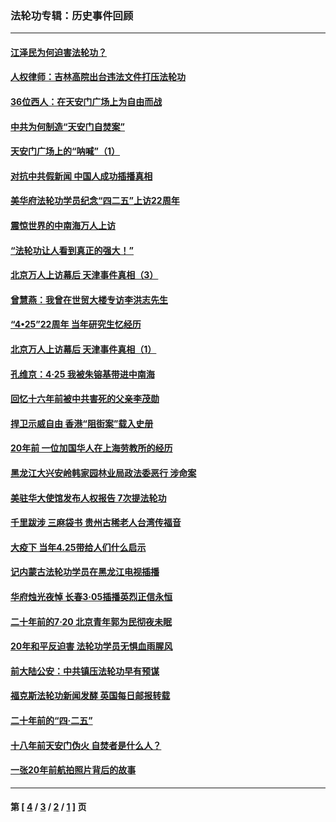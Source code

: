 ### 法轮功专辑：历史事件回顾
---
#### [江泽民为何迫害法轮功？](../../pages/nf5793/n13876324.md?07300430) 
#### [人权律师：吉林高院出台违法文件打压法轮功](../../pages/nf5793/n13825665.md?07300430) 
#### [36位西人：在天安门广场上为自由而战](../../pages/nf5793/n13390029.md?07300430) 
#### [中共为何制造“天安门自焚案”](../../pages/nf5793/n13183270.md?07300430) 
#### [天安门广场上的“呐喊”（1）](../../pages/nf5793/n13105277.md?07300430) 
#### [对抗中共假新闻 中国人成功插播真相](../../pages/nf5793/n12910618.md?07300430) 
#### [美华府法轮功学员纪念“四二五”上访22周年](../../pages/nf5793/n12904445.md?07300430) 
#### [震惊世界的中南海万人上访](../../pages/nf5793/n12903976.md?07300430) 
#### [“法轮功让人看到真正的强大！”](../../pages/nf5793/n12903195.md?07300430) 
#### [北京万人上访幕后 天津事件真相（3）](../../pages/nf5793/n12902807.md?07300430) 
#### [曾慧燕：我曾在世贸大楼专访李洪志先生](../../pages/nf5793/n12898729.md?07300430) 
#### [“4•25”22周年 当年研究生忆经历](../../pages/nf5793/n12894152.md?07300430) 
#### [北京万人上访幕后 天津事件真相（1）](../../pages/nf5793/n12885174.md?07300430) 
#### [孔维京：4·25 我被朱镕基带进中南海](../../pages/nf5793/n12864987.md?07300430) 
#### [回忆十六年前被中共害死的父亲李茂勋](../../pages/nf5793/n12880270.md?07300430) 
#### [捍卫示威自由 香港“阻街案”载入史册](../../pages/nf5793/n12811245.md?07300430) 
#### [20年前 一位加国华人在上海劳教所的经历](../../pages/nf5793/n12707932.md?07300430) 
#### [黑龙江大兴安岭韩家园林业局政法委恶行 涉命案](../../pages/nf5793/n12622815.md?07300430) 
#### [美驻华大使馆发布人权报告 7次提法轮功](../../pages/nf5793/n12520541.md?07300430) 
#### [千里跋涉 三麻袋书 贵州古稀老人台湾传福音](../../pages/nf5793/n12198750.md?07300430) 
#### [大疫下 当年4.25带给人们什么启示](../../pages/nf5793/n12058565.md?07300430) 
#### [记内蒙古法轮功学员在黑龙江电视插播](../../pages/nf5793/n11699194.md?07300430) 
#### [华府烛光夜悼 长春3·05插播英烈正信永恒](../../pages/nf5793/n11397432.md?07300430) 
#### [二十年前的7·20 北京青年郭为民彻夜未眠](../../pages/nf5793/n11354195.md?07300430) 
#### [20年和平反迫害 法轮功学员无惧血雨腥风](../../pages/nf5793/n11348279.md?07300430) 
#### [前大陆公安：中共镇压法轮功早有预谋](../../pages/nf5793/n11352168.md?07300430) 
#### [福克斯法轮功新闻发酵  英国每日邮报转载](../../pages/nf5793/n11285952.md?07300430) 
#### [二十年前的“四·二五”](../../pages/nf5793/n11207639.md?07300430) 
#### [十八年前天安门伪火 自焚者是什么人？](../../pages/nf5793/n10996556.md?07300430) 
#### [一张20年前航拍照片背后的故事](../../pages/nf5793/n10693797.md?07300430) 

---
#### 第 [ [4](./4.md?07300430) / [3](./3.md?07300430) / [2](./2.md?07300430) / [1](./1.md?07300430) ] 页
